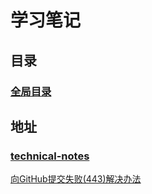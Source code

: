 # 学习笔记

## 目录

### [全局目录](目录.md)

## 地址

### [technical-notes](https://github.com/GOODBOY-YJH/technical-notes)



[向GitHub提交失败(443)解决办法](https://zhuanlan.zhihu.com/p/481574024)

